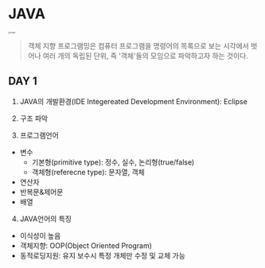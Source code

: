 # JAVA



<img src="https://blog.kakaocdn.net/dn/cZsyTw/btq0u5VBWge/F7xmauYA6r8nnbXSz2vJhK/img.png" alt="image" style="zoom:25%;" />

> 객체 지향 프로그램밍은 컴퓨터 프로그램을 명령어의 목록으로 보는 시각에서 벗어나 여러 개의 독립된 단위, 즉 '객체'들의 모임으로 파악하고자 하는 것이다. 



## DAY 1

1. JAVA의 개발환경(IDE Integereated Development Environment): Eclipse 



2. 구조 파악



3. 프로그램언어

- 변수
  - 기본형(primitive type): 정수, 실수, 논리형(true/false)
  - 객체형(referecne type): 문자열, 객체
- 연산자
- 반복문&제어문
- 배열



4. JAVA언어의 특징

- 이식성이 높음
- 객체지향: OOP(Object Oriented Program)
- 동적로딩지원: 유지 보수시 특정 개체만 수정 및 교체 가능
